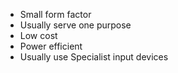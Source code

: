 - Small form factor
- Usually serve one purpose
- Low cost
- Power efficient
- Usually use Specialist input devices
